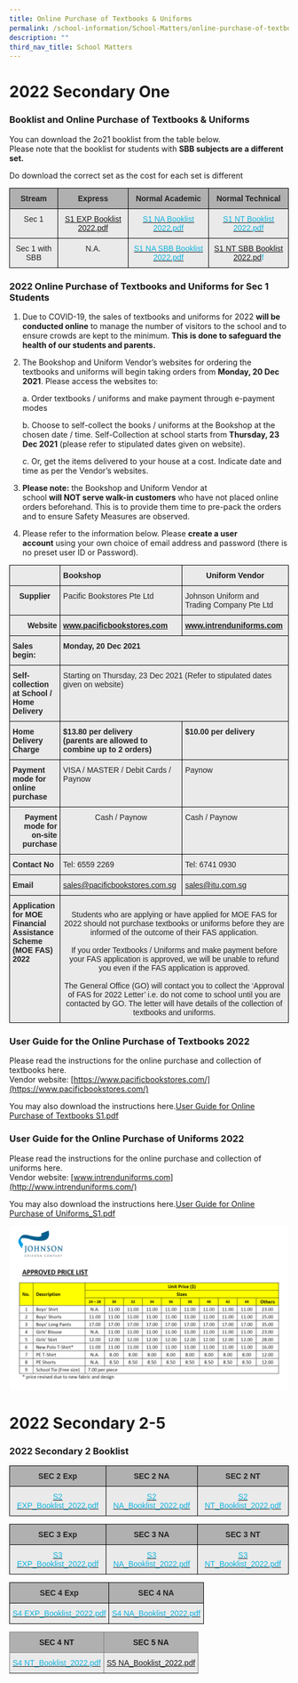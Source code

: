 ```yaml
---
title: Online Purchase of Textbooks & Uniforms
permalink: /school-information/School-Matters/online-purchase-of-textbooks-and-uniforms
description: ""
third_nav_title: School Matters
---
```

# 2022 Secondary One 

### Booklist and Online Purchase of Textbooks & Uniforms
You can download the 2o21 booklist from the table below.  
Please note that the booklist for students with **SBB subjects are a different set.**   

Do download the correct set as the cost for each set is different

<style type="text/css">
.tg  {border-collapse:collapse;border-spacing:0;}
.tg td{border-color:black;border-style:solid;border-width:1px;font-family:Arial, sans-serif;font-size:14px;
  overflow:hidden;padding:10px 5px;word-break:normal;}
.tg th{border-color:black;border-style:solid;border-width:1px;font-family:Arial, sans-serif;font-size:14px;
  font-weight:normal;overflow:hidden;padding:10px 5px;word-break:normal;}
.tg .tg-ii8k{background-color:#EAEAEA;color:#222;text-align:center;vertical-align:top}
.tg .tg-pll1{background-color:#B0B0B0;color:#222;font-weight:bold;text-align:center;vertical-align:top}
.tg .tg-uxuj{background-color:#EAEAEA;color:#0FB3DF;text-align:center;vertical-align:top}
</style>
<table class="tg">
<thead>
  <tr>
    <th class="tg-pll1">Stream</th>
    <th class="tg-pll1">Express</th>
    <th class="tg-pll1">Normal Academic</th>
    <th class="tg-pll1">Normal Technical</th>
  </tr>
</thead>
<tbody>
  <tr>
    <td class="tg-ii8k">Sec 1</td>
    <td class="tg-ii8k"> <a href="/files/S1%20EXP%20Booklist%202022.pdf">S1 EXP Booklist 2022.pdf</a></td>
    <td class="tg-ii8k"> <a href="/files/S1%20NA%20Booklist%202022.pdf"><span style="text-decoration:none;color:#0FB3DF">S1 NA Booklist 2022.pdf</span></a><br></td>
    <td class="tg-uxuj"><a href="/files/S1%20NT%20Booklist%202022.pdf"><span style="text-decoration:none;color:#0FB3DF">S1 NT Booklist 2022.pdf</span></a><br></td>
  </tr>
  <tr>
    <td class="tg-ii8k"> Sec 1 with SBB</td>
    <td class="tg-ii8k"> N.A.</td>
    <td class="tg-ii8k"> <a href="/files/S1%20NA%20SBB%20Booklist%202022.pdf"><span style="text-decoration:none;color:#0FB3DF">S1 NA SBB Booklist 2022.pdf</span></a><br></td>
    <td class="tg-uxuj"><a href="/files/S1%20NT%20SBB%20Booklist%202022.pdf">S1 NT SBB Booklist 2022.pd</a><span style="text-decoration:none;color:#0FB3DF">f</span></a><br></td>
  </tr>
</tbody>
</table>

### 2022 Online Purchase of Textbooks and Uniforms for Sec 1 Students

1.  Due to COVID-19, the sales of textbooks and uniforms for 2022 **will be conducted online** to manage the number of visitors to the school and to ensure crowds are kept to the minimum. **This is done to safeguard the health of our students and parents.**
    
      
    
2.  The Bookshop and Uniform Vendor’s websites for ordering the textbooks and uniforms will begin taking orders from **Monday, 20 Dec 2021**. Please access the websites to:  
      
    
    a. Order textbooks / uniforms and make payment through e-payment modes  
      
    
    b. Choose to self-collect the books / uniforms at the Bookshop at the chosen date / time. Self-Collection at school starts from **Thursday, 23 Dec 2021** (please refer to stipulated dates given on website).  
      
    
    c. Or, get the items delivered to your house at a cost. Indicate date and time as per the Vendor’s websites.
    
      
    
3.  **Please note:** the Bookshop and Uniform Vendor at school **will NOT serve walk-in customers** who have not placed online orders beforehand. This is to provide them time to pre-pack the orders and to ensure Safety Measures are observed. 
    
      
    
4.  Please refer to the information below. Please **create a user account** using your own choice of email address and password (there is no preset user ID or Password).

<style type="text/css">
.tg  {border-collapse:collapse;border-spacing:0;}
.tg td{border-color:black;border-style:solid;border-width:1px;font-family:Arial, sans-serif;font-size:14px;
  overflow:hidden;padding:10px 5px;word-break:normal;}
.tg th{border-color:black;border-style:solid;border-width:1px;font-family:Arial, sans-serif;font-size:14px;
  font-weight:normal;overflow:hidden;padding:10px 5px;word-break:normal;}
.tg .tg-n4qt{background-color:#EAEAEA;color:#222;font-weight:bold;text-align:center;vertical-align:top}
.tg .tg-y7qa{background-color:#EAEAEA;color:#222;text-align:left;vertical-align:top}
.tg .tg-veki{background-color:#EAEAEA;color:#222;font-weight:bold;text-align:right;vertical-align:top}
.tg .tg-ii8k{background-color:#EAEAEA;color:#222;text-align:center;vertical-align:top}
.tg .tg-5xlu{background-color:#EAEAEA;color:#0FB3DF;font-weight:bold;text-align:left;vertical-align:top}
.tg .tg-g8v5{background-color:#eaeaea;font-weight:bold;text-align:center;vertical-align:top}
.tg .tg-rj1p{background-color:#EAEAEA;color:#222;font-weight:bold;text-align:left;vertical-align:top}
.tg .tg-dpzh{background-color:#EAEAEA;color:#0FB3DF;text-align:left;vertical-align:top}
</style>
<table class="tg">
<thead>
  <tr>
    <th class="tg-rj1p"></th>
    <th class="tg-rj1p">Bookshop</th>
    <th class="tg-g8v5">Uniform Vendor</th>
  </tr>
</thead>
<tbody>
  <tr>
    <td class="tg-n4qt">Supplier</td>
    <td class="tg-y7qa">Pacific Bookstores Pte Ltd</td>
    <td class="tg-y7qa">Johnson Uniform and Trading Company Pte Ltd</td>
  </tr>
  <tr>
    <td class="tg-veki">Website</td>
    <td class="tg-5xlu"><a href="http://www.pacificbookstores.com/">www.pacificbookstores.com</a></td>
    <td class="tg-5xlu"><a href="http://www.intrenduniforms.com/">www.intrenduniforms.com</a></td>
  </tr>
  <tr>
    <td class="tg-rj1p">Sales begin:</td>
    <td class="tg-rj1p" colspan="2">Monday, 20 Dec 2021</td>
  </tr>
  <tr>
    <td class="tg-rj1p">Self-collection at School / Home Delivery</td>
    <td class="tg-y7qa" colspan="2">Starting on Thursday, 23 Dec 2021 (Refer to stipulated dates given on website)</td>
  </tr>
  <tr>
    <td class="tg-rj1p">Home Delivery Charge</td>
    <td class="tg-rj1p">$13.80 per delivery<br>(parents are allowed to combine up to 2 orders)</td>
    <td class="tg-rj1p">$10.00 per delivery</td>
  </tr>
  <tr>
    <td class="tg-rj1p">Payment mode for    online purchase</td>
    <td class="tg-y7qa">VISA / MASTER / Debit Cards / Paynow</td>
    <td class="tg-y7qa">Paynow</td>
  </tr>
  <tr>
    <td class="tg-veki">Payment mode for<br>on-site purchase</td>
    <td class="tg-ii8k">Cash / Paynow</td>
    <td class="tg-y7qa">Cash / Paynow</td>
  </tr>
  <tr>
    <td class="tg-rj1p">Contact No</td>
    <td class="tg-y7qa">Tel: 6559 2269</td>
    <td class="tg-y7qa">Tel: 6741 0930</td>
  </tr>
  <tr>
    <td class="tg-rj1p">Email</td>
    <td class="tg-dpzh"><a href="mailto:sales@pacificbookstores.com.sg">sales@pacificbookstores.com.sg</a></td>
    <td class="tg-dpzh"><a href="mailto:sales@itu.com.sg">sales@itu.com.sg</a></td>
  </tr>
  <tr>
    <td class="tg-rj1p">Application for MOE Financial Assistance Scheme (MOE FAS) 2022</td>
    <td class="tg-ii8k" colspan="2"><br>Students who are applying or have applied for MOE FAS for 2022 should not purchase textbooks or uniforms before they are informed of the outcome of their FAS application. <br><br>If you order Textbooks / Uniforms and make payment before your FAS application is approved, we will be unable to refund you even if the FAS application is approved. <br><br>The General Office (GO) will contact you to collect the ‘Approval of FAS for 2022 Letter’ i.e. do not come to school until you are contacted by GO.  The letter will have details of the collection of textbooks and uniforms.</td>
  </tr>
</tbody>
</table>

### User Guide for the Online Purchase of Textbooks 2022

Please read the instructions for the online purchase and collection of textbooks here.  
Vendor website: [https://www.pacificbookstores.com/](https://www.pacificbookstores.com/)

You may also download the instructions here.[User Guide for Online Purchase of Textbooks S1.pdf](/files/User%20Guide%20for%20Online%20Purchase%20of%20Textbooks%20S1.pdf)

### User Guide for the Online Purchase of Uniforms 2022

Please read the instructions for the online purchase and collection of uniforms here.  
Vendor website: [www.intrenduniforms.com](http://www.intrenduniforms.com/)

You may also download the instructions here.[User Guide for Online Purchase of Uniforms_S1.pdf](/files/User%20Guide%20for%20Online%20Purchase%20of%20Uniforms_S1.pdf)

![](/images/Uniform%20pricelist_v2.png)

# 2022 Secondary 2-5
### 2022 Secondary 2 Booklist
<style type="text/css">
.tg  {border-collapse:collapse;border-spacing:0;}
.tg td{border-color:black;border-style:solid;border-width:1px;font-family:Arial, sans-serif;font-size:14px;
  overflow:hidden;padding:10px 5px;word-break:normal;}
.tg th{border-color:black;border-style:solid;border-width:1px;font-family:Arial, sans-serif;font-size:14px;
  font-weight:normal;overflow:hidden;padding:10px 5px;word-break:normal;}
.tg .tg-y733{background-color:#EAEAEA;color:#0FB3DF;text-align:center;text-decoration:underline;vertical-align:top}
.tg .tg-pll1{background-color:#B0B0B0;color:#222;font-weight:bold;text-align:center;vertical-align:top}
</style>
<table class="tg">
<thead>
  <tr>
    <th class="tg-pll1"><span style="font-weight:inherit;font-style:inherit;color:#222;background-color:#B0B0B0">SEC 2 Exp</span></th>
    <th class="tg-pll1"><span style="font-weight:inherit;font-style:inherit;color:#222;background-color:#B0B0B0">SEC 2 NA</span></th>
    <th class="tg-pll1"><span style="font-weight:inherit;font-style:inherit;color:#222;background-color:#B0B0B0">SEC 2 NT</span></th>
  </tr>
</thead>
<tbody>
  <tr>
    <td class="tg-y733"><a href="/files/S2%20EXP_Booklist_2022.pdf"><span style="font-weight:inherit;font-style:inherit;text-decoration:none;color:#0FB3DF">S2 EXP_Booklist_2022.pdf</span></a><br></td>
    <td class="tg-y733"><a href="/files/S2%20NA_Booklist_2022.pdf"><span style="font-weight:inherit;font-style:inherit;text-decoration:none;color:#0FB3DF">S2 NA_Booklist_2022.pdf</span></a><br></td>
    <td class="tg-y733"><a href="/files/S2%20NT_Booklist_2022.pdf"><span style="font-weight:inherit;font-style:inherit;text-decoration:none;color:#0FB3DF">S2 NT_Booklist_2022.pdf</span></a></td>
  </tr>
</tbody>
</table>
<style type="text/css">
.tg  {border-collapse:collapse;border-spacing:0;}
.tg td{border-color:black;border-style:solid;border-width:1px;font-family:Arial, sans-serif;font-size:14px;
  overflow:hidden;padding:10px 5px;word-break:normal;}
.tg th{border-color:black;border-style:solid;border-width:1px;font-family:Arial, sans-serif;font-size:14px;
  font-weight:normal;overflow:hidden;padding:10px 5px;word-break:normal;}
.tg .tg-dwlh{background-color:#B0B0B0;color:#222;font-weight:bold;text-align:center;vertical-align:middle}
.tg .tg-uxuj{background-color:#EAEAEA;color:#0FB3DF;text-align:center;vertical-align:top}
</style>
<table class="tg">
<thead>
  <tr>
    <th class="tg-dwlh"><span style="color:#222;background-color:#B0B0B0">SEC 3 Exp</span></th>
    <th class="tg-dwlh"><span style="color:#222;background-color:#B0B0B0">SEC 3 NA</span></th>
    <th class="tg-dwlh"><span style="color:#222;background-color:#B0B0B0">SEC 3 NT</span></th>
  </tr>
</thead>
<tbody>
  <tr>
    <td class="tg-uxuj"><a href="/files/S3%20EXP_Booklist_2022.pdf"><span style="text-decoration:none;color:#0FB3DF">S3 EXP_Booklist_2022.pdf</span></a><br></td>
    <td class="tg-uxuj"><a href="/files/S3%20NA_Booklist_2022.pdf"><span style="text-decoration:none;color:#0FB3DF">S3 NA_Booklist_2022.pdf</span></a><br></td>
    <td class="tg-uxuj"><a href="/files/S3%20NT_Booklist_2022.pdf"><span style="text-decoration:none;color:#0FB3DF">S3 NT_Booklist_2022.pdf</span></a><br></td>
  </tr>
</tbody>
</table>

<style type="text/css">
.tg  {border-collapse:collapse;border-spacing:0;}
.tg td{border-color:black;border-style:solid;border-width:1px;font-family:Arial, sans-serif;font-size:14px;
  overflow:hidden;padding:10px 5px;word-break:normal;}
.tg th{border-color:black;border-style:solid;border-width:1px;font-family:Arial, sans-serif;font-size:14px;
  font-weight:normal;overflow:hidden;padding:10px 5px;word-break:normal;}
.tg .tg-dwlh{background-color:#B0B0B0;color:#222;font-weight:bold;text-align:center;vertical-align:middle}
.tg .tg-uxuj{background-color:#EAEAEA;color:#0FB3DF;text-align:center;vertical-align:top}
</style>
<table class="tg">
<thead>
  <tr>
    <th class="tg-dwlh"><span style="color:#222;background-color:#B0B0B0">SEC 4 Exp</span></th>
    <th class="tg-dwlh"><span style="color:#222;background-color:#B0B0B0">SEC 4 NA</span></th>
  </tr>
</thead>
<tbody>
  <tr>
    <td class="tg-uxuj"><a href="/files/S4%20EXP_Booklist_2022.pdf"><span style="text-decoration:none;color:#0FB3DF">S4 EXP_Booklist_2022.pdf</span></a><br></td>
    <td class="tg-uxuj"><a href="/files/S4%20NA_Booklist_2022.pdf"><span style="text-decoration:none;color:#0FB3DF">S4 NA_Booklist_2022.pdf</span></a></td>
  </tr>
 
</tbody>
</table>

<style type="text/css">
.tg  {border-collapse:collapse;border-spacing:0;}
.tg td{border-color:black;border-style:solid;border-width:1px;font-family:Arial, sans-serif;font-size:14px;
  overflow:hidden;padding:10px 5px;word-break:normal;}
.tg th{border-color:black;border-style:solid;border-width:1px;font-family:Arial, sans-serif;font-size:14px;
  font-weight:normal;overflow:hidden;padding:10px 5px;word-break:normal;}
.tg .tg-rqji{background-color:#b0b0b0;border-color:inherit;font-style:italic;text-align:center;vertical-align:top}
.tg .tg-uihw{background-color:#EAEAEA;border-color:inherit;color:#0FB3DF;text-align:center;vertical-align:top}
.tg .tg-ygvn{background-color:#b0b0b0;border-color:inherit;text-align:center;vertical-align:top}
</style>
<table class="tg">
<thead>
  <tr>
    <th class="tg-rqji"><span style="font-weight:700;font-style:normal">SEC 4 NT</span></th>
    <th class="tg-ygvn"><span style="font-weight:700;font-style:normal">SEC 5 NA</span></th>
  </tr>
</thead>
<tbody>
  <tr>
    <td class="tg-uihw"><a href="/files/S4%20NT_Booklist_2022.pdf"><span style="text-decoration:none;color:#0FB3DF">S4 NT_Booklist_2022.pdf</span></a>  <br></td>
    <td class="tg-uihw"><a href="[](/files/S5%20NA_Booklist_2022.pdf)">S5 NA_Booklist_2022.pdf</a></td>
  </tr>
</tbody>
</table>


